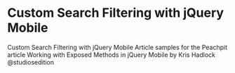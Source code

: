 Custom Search Filtering with jQuery Mobile
===================================

Custom Search Filtering with jQuery Mobile Article samples for the Peachpit article Working with Exposed Methods in jQuery Mobile by Kris Hadlock @studiosedition